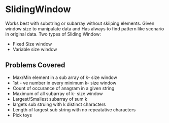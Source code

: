 # SlidingWindow
 Works best with substring or subarray without skiiping elements. Given window size to manipulate data and Has always to find pattern like scenario in original data. 
 Two types of Sliding Window:
 - Fixed Size window
 - Variable size window

 ## Problems Covered
 - Max/Min element in a sub array of k- size window
 - 1st - ve number in every minimum k- size window
 - Count of occurance of anagram in a given string
 - Maximum of all subarray of k- size window
 - Largest/Smallest subarray of sum k
 - largets sub struing with k distinct characters
 - Length of largest sub string with no repeatative characters
 - Pick toys